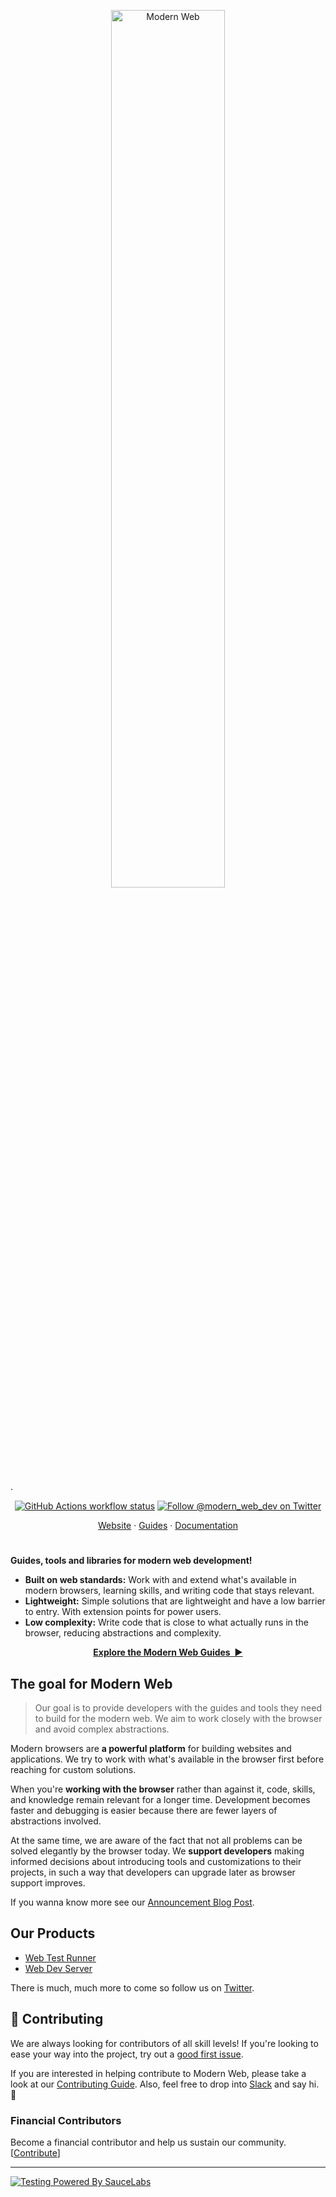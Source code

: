 <p align="center">
  <img
    width="60%"
    src="./assets/logo.png"
    alt="Modern Web"
  />
</p>
.
<p align="center">
  <a href="https://github.com/modernweb-dev/web/actions"
    ><img
      src="https://img.shields.io/github/workflow/status/modernweb-dev/web/Release/master?label=workflow&style=flat-square"
      alt="GitHub Actions workflow status"
  /></a>
  <a href="https://twitter.com/modern_web_dev"
    ><img
      src="https://img.shields.io/badge/twitter-@modern_web_dev-1DA1F3?style=flat-square"
      alt="Follow @modern_web_dev on Twitter"
  /></a>
</p>

<p align="center">
  <a href="https://modern-web.dev">Website</a>
  ·
  <a href="https://modern-web.dev/guides/">Guides</a>
  ·
  <a href="https://modern-web.dev/docs/">Documentation</a>
</p>

<h1></h1>

**Guides, tools and libraries for modern web development!**

- **Built on web standards:** Work with and extend what's available in modern browsers, learning skills, and writing code that stays relevant.
- **Lightweight:** Simple solutions that are lightweight and have a low barrier to entry. With extension points for power users.
- **Low complexity:** Write code that is close to what actually runs in the browser, reducing abstractions and complexity.

<p align="center">
  <a href="https://modern-web.dev/guides/"><strong>Explore the Modern Web Guides&nbsp;&nbsp;▶</strong></a>
</p>

## The goal for Modern Web

> Our goal is to provide developers with the guides and tools they need to build for the modern web. We aim to work closely with the browser and avoid complex abstractions.

Modern browsers are **a powerful platform** for building websites and applications. We try to work with what's available in the browser first before reaching for custom solutions.

When you're **working with the browser** rather than against it, code, skills, and knowledge remain relevant for a longer time. Development becomes faster and debugging is easier because there are fewer layers of abstractions involved.

At the same time, we are aware of the fact that not all problems can be solved elegantly by the browser today. We **support developers** making informed decisions about introducing tools and customizations to their projects, in such a way that developers can upgrade later as browser support improves.

If you wanna know more see our [Announcement Blog Post](https://modern-web.dev/blog/introducing-modern-web/).

## Our Products

- [Web Test Runner](https://modern-web.dev/docs/test-runner/overview/)
- [Web Dev Server](https://modern-web.dev/docs/dev-server/overview/)

There is much, much more to come so follow us on [Twitter](https://twitter.com/modern_web_dev).

## 🤝 Contributing

We are always looking for contributors of all skill levels! If you're looking to ease your way into the project, try out a [good first issue](https://github.com/modernweb-dev/web/issues?q=is%3Aissue+is%3Aopen+label%3A%22good+first+issue%22).

If you are interested in helping contribute to Modern Web, please take a look at our [Contributing Guide](https://github.com/modernweb-dev/web/blob/master/CONTRIBUTING.md). Also, feel free to drop into [Slack](https://modern-web.dev/discover/slack/) and say hi. 👋

### Financial Contributors

Become a financial contributor and help us sustain our community. [[Contribute](https://opencollective.com/modern-web/contribute)]

---

[![Testing Powered By SauceLabs](https://opensource.saucelabs.com/images/opensauce/powered-by-saucelabs-badge-white.png?sanitize=true 'Testing Powered By SauceLabs')](https://saucelabs.com)

